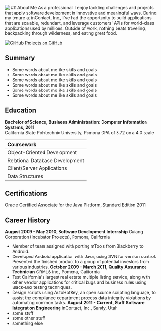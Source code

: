 <img align="left" src="https://agarciamog.github.io/img/boss.png">
## About Me
As a professional, I enjoy tackling challenges and projects that apply software development in innovative and meaningful ways. During my tenure at inContact, Inc., I've had the opportunity to build applications that are scalable, redundant, and leverage customers' APIs for world-class applications used by millions. Outside of work, nothing beats traveling, backpacking through wilderness, and eating great food.

[![GitHub](https://agarciamog.github.io/img/github.png)](Projects.html) [Projects on GitHub](Projects.md)

## Summary
* Some words about me like skills and goals
* Some words about me like skills and goals
* Some words about me like skills and goals
* Some words about me like skills and goals
* Some words about me like skills and goals
* Some words about me like skills and goals

## Education
**Bachelor of Science, Business Administration: Computer Information Systems, 2011** <br>
California State Polytechnic University, Pomona
GPA of 3.72 on a 4.0 scale

| Coursework                                                                  |
|:--------------------------------------------------------------------------- |
| Object-Oriented Development      | Software Engineering Design and Analysis |
| Relational Database Development  | Advanced Java Programming                |
| Client/Server Applications       | Internetworking with Linux               |
| Data Structures                  | Web Development                          |

## Certifications
Oracle Certified Associate for the Java Platform, Standard Edition 2011

## Career History
**August 2009 - May 2010, Software Development Internship**
Guiang Corporation (Incubator Projects), Pomona, California
* Member of team assigned with porting mTools from Blackberry to Android.
* Developed Android application with Java, using SVN for version control. Presented
the finished product to a group of potential investors from various industries.
**October 2009 - March 2011, Quality Assurance Technician**
CRMLS Inc., Pomona, California
* Test California's largest real estate multiple listing service, along with other vendor
applications for critical bugs and business rules using Black-Box testing techniques.
* Design scripts using AutoHotKey, an open source scripting language, to assist the
compliance department process data integrity violations by automating common tasks.
**August 2011 - Current, Staff Software Integration Engineering**
inContact, Inc., Sandy, Utah
* some stuff
* some other stuff
* something else
